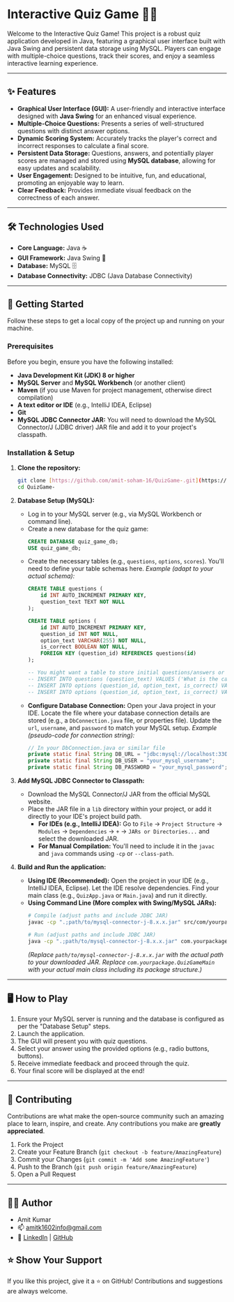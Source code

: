 # Interactive Quiz Game 🧠✨

Welcome to the Interactive Quiz Game! This project is a robust quiz application developed in Java, featuring a graphical user interface built with Java Swing and persistent data storage using MySQL. Players can engage with multiple-choice questions, track their scores, and enjoy a seamless interactive learning experience.

---

## ✨ Features

* **Graphical User Interface (GUI):** A user-friendly and interactive interface designed with **Java Swing** for an enhanced visual experience.
* **Multiple-Choice Questions:** Presents a series of well-structured questions with distinct answer options.
* **Dynamic Scoring System:** Accurately tracks the player's correct and incorrect responses to calculate a final score.
* **Persistent Data Storage:** Questions, answers, and potentially player scores are managed and stored using **MySQL database**, allowing for easy updates and scalability.
* **User Engagement:** Designed to be intuitive, fun, and educational, promoting an enjoyable way to learn.
* **Clear Feedback:** Provides immediate visual feedback on the correctness of each answer.

---

## 🛠️ Technologies Used

* **Core Language:** Java ☕
* **GUI Framework:** Java Swing 🎨
* **Database:** MySQL 🗄️
* **Database Connectivity:** JDBC (Java Database Connectivity)

---

## 🚀 Getting Started

Follow these steps to get a local copy of the project up and running on your machine.

### Prerequisites

Before you begin, ensure you have the following installed:

* **Java Development Kit (JDK) 8 or higher**
* **MySQL Server** and **MySQL Workbench** (or another client)
* **Maven** (if you use Maven for project management, otherwise direct compilation)
* **A text editor or IDE** (e.g., IntelliJ IDEA, Eclipse)
* **Git**
* **MySQL JDBC Connector JAR:** You will need to download the MySQL Connector/J (JDBC driver) JAR file and add it to your project's classpath.

### Installation & Setup

1.  **Clone the repository:**
    ```bash
    git clone [https://github.com/amit-soham-16/QuizGame-.git](https://github.com/amit-soham-16/QuizGame-.git)
    cd QuizGame-
    ```

2.  **Database Setup (MySQL):**
    * Log in to your MySQL server (e.g., via MySQL Workbench or command line).
    * Create a new database for the quiz game:
        ```sql
        CREATE DATABASE quiz_game_db;
        USE quiz_game_db;
        ```
    * Create the necessary tables (e.g., `questions`, `options`, `scores`). You'll need to define your table schemas here.
        *Example (adapt to your actual schema):*
        ```sql
        CREATE TABLE questions (
            id INT AUTO_INCREMENT PRIMARY KEY,
            question_text TEXT NOT NULL
        );

        CREATE TABLE options (
            id INT AUTO_INCREMENT PRIMARY KEY,
            question_id INT NOT NULL,
            option_text VARCHAR(255) NOT NULL,
            is_correct BOOLEAN NOT NULL,
            FOREIGN KEY (question_id) REFERENCES questions(id)
        );

        -- You might want a table to store initial questions/answers or load them dynamically
        -- INSERT INTO questions (question_text) VALUES ('What is the capital of France?');
        -- INSERT INTO options (question_id, option_text, is_correct) VALUES (1, 'Paris', TRUE);
        -- INSERT INTO options (question_id, option_text, is_correct) VALUES (1, 'Rome', FALSE);
        ```
    * **Configure Database Connection:** Open your Java project in your IDE. Locate the file where your database connection details are stored (e.g., a `DbConnection.java` file, or properties file). Update the `url`, `username`, and `password` to match your MySQL setup.
        *Example (pseudo-code for connection string):*
        ```java
        // In your DbConnection.java or similar file
        private static final String DB_URL = "jdbc:mysql://localhost:3306/quiz_game_db";
        private static final String DB_USER = "your_mysql_username";
        private static final String DB_PASSWORD = "your_mysql_password";
        ```

3.  **Add MySQL JDBC Connector to Classpath:**
    * Download the MySQL Connector/J JAR from the official MySQL website.
    * Place the JAR file in a `lib` directory within your project, or add it directly to your IDE's project build path.
        * **For IDEs (e.g., IntelliJ IDEA):** Go to `File` -> `Project Structure` -> `Modules` -> `Dependencies` -> `+` -> `JARs or Directories...` and select the downloaded JAR.
        * **For Manual Compilation:** You'll need to include it in the `javac` and `java` commands using `-cp` or `--class-path`.

4.  **Build and Run the application:**
    * **Using IDE (Recommended):** Open the project in your IDE (e.g., IntelliJ IDEA, Eclipse). Let the IDE resolve dependencies. Find your main class (e.g., `QuizApp.java` or `Main.java`) and run it directly.
    * **Using Command Line (More complex with Swing/MySQL JARs):**
        ```bash
        # Compile (adjust paths and include JDBC JAR)
        javac -cp ".;path/to/mysql-connector-j-8.x.x.jar" src/com/yourpackage/QuizGameMain.java # Adjust paths

        # Run (adjust paths and include JDBC JAR)
        java -cp ".;path/to/mysql-connector-j-8.x.x.jar" com.yourpackage.QuizGameMain # Adjust paths
        ```
        *(Replace `path/to/mysql-connector-j-8.x.x.jar` with the actual path to your downloaded JAR. Replace `com.yourpackage.QuizGameMain` with your actual main class including its package structure.)*

---

## 🖥️ How to Play

1.  Ensure your MySQL server is running and the database is configured as per the "Database Setup" steps.
2.  Launch the application.
3.  The GUI will present you with quiz questions.
4.  Select your answer using the provided options (e.g., radio buttons, buttons).
5.  Receive immediate feedback and proceed through the quiz.
6.  Your final score will be displayed at the end!

---

## 🤝 Contributing

Contributions are what make the open-source community such an amazing place to learn, inspire, and create. Any contributions you make are **greatly appreciated**.

1.  Fork the Project
2.  Create your Feature Branch (`git checkout -b feature/AmazingFeature`)
3.  Commit your Changes (`git commit -m 'Add some AmazingFeature'`)
4.  Push to the Branch (`git push origin feature/AmazingFeature`)
5.  Open a Pull Request

---


## 👨‍💻 Author
- Amit Kumar
- 📫 amitk1602info@gmail.com
- 🔗 [LinkedIn](https://www.linkedin.com/in/kumaramit02/) | [GitHub](https://github.com/amit-soham-16)





## ⭐️ Show Your Support
If you like this project, give it a ⭐️ on GitHub! Contributions and suggestions are always welcome.

